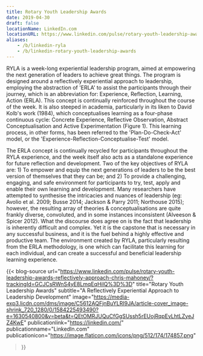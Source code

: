 ```yaml
---
title: Rotary Youth Leadership Awards
date: 2019-04-30
draft: false
locationName: LinkedIn.com
locationURL: https://www.linkedin.com/pulse/rotary-youth-leadership-awards-reflectively-approach-chris-mahoney/?trackingId=GCJCsRWnS4yE8LmqEqHilQ%3D%3D
aliases:
    - /b/linkedin-ryla
    - /b/linkedin-rotary-youth-leadership-awards
---
```


RYLA is a week-long experiential leadership program, aimed at empowering the next generation of leaders to achieve great things. The program is designed around a reflectively experiential approach to leadership, employing the abstraction of 'ERLA' to assist the participants through their journey, which is an abbreviation for: Experience, Reflection, Learning, Action (ERLA). This concept is continually reinforced throughout the course of the week. It is also steeped in academia, particularly in its liken to David Kolb's work (1984), which conceptualises learning as a four-phase continuous cycle: Concrete Experience, Reflective Observation, Abstract Conceptualisation and Active Experimentation (Figure 1). This learning process, in other forms, has been referred to the 'Plan-Do-Check-Act' model, or the 'Experience-Reflection-Conceptualise-Test' model.

The ERLA concept is continually recycled for participants throughout the RYLA experience, and the week itself also acts as a standalone experience for future reflection and development. Two of the key objectives of RYLA are: 1) To empower and equip the next generations of leaders to be the best version of themselves that they can be; and 2) To provide a challenging, engaging, and safe environment for participants to try, test, apply and enable their own learning and development. Many researchers have attempted to synthesise the intricacies and nuances of leadership (eg: Avolio et al. 2009; Busse 2014; Jackson & Parry 2011; Northouse 2015); however, the resulting array of theories & conceptualisations are quite frankly diverse, convoluted, and in some instances inconsistent (Alveeson & Spicer 2012). What the discourse does agree on is the fact that leadership is inherently difficult and complex. Yet it is the capstone that is necessary in any successful business, and it is the fuel behind a highly effective and productive team. The environment created by RYLA, particularly resulting from the ERLA methodology, is one which can facilitate this learning for each individual, and can create a successful and beneficial leadership learning experience.

<!--more-->

{{< blog-source
    url="https://www.linkedin.com/pulse/rotary-youth-leadership-awards-reflectively-approach-chris-mahoney/?trackingId=GCJCsRWnS4yE8LmqEqHilQ%3D%3D"
    title="Rotary Youth Leadership Awards"
    subtitle="A Reflectively Experiential Approach to Leadership Development"
    image="https://media-exp3.licdn.com/dms/image/C5612AQFjnBuYLRI9JA/article-cover_image-shrink_720_1280/0/1584225493490?e=1630540800&v=beta&t=QEtOMRJUQuCfGgSUssh5rEUojRqpEvLhtLZyeJZ4KwE"
    publicationlink="https://linkedin.com/"
    publicationname="LinkedIn.com"
    publicationicon="https://image.flaticon.com/icons/png/512/174/174857.png"
>}}